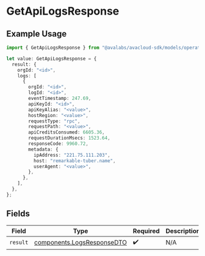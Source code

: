 # GetApiLogsResponse

## Example Usage

```typescript
import { GetApiLogsResponse } from "@avalabs/avacloud-sdk/models/operations";

let value: GetApiLogsResponse = {
  result: {
    orgId: "<id>",
    logs: [
      {
        orgId: "<id>",
        logId: "<id>",
        eventTimestamp: 247.69,
        apiKeyId: "<id>",
        apiKeyAlias: "<value>",
        hostRegion: "<value>",
        requestType: "rpc",
        requestPath: "<value>",
        apiCreditsConsumed: 6605.36,
        requestDurationMsecs: 1523.64,
        responseCode: 9960.72,
        metadata: {
          ipAddress: "221.75.111.203",
          host: "remarkable-tuber.name",
          userAgent: "<value>",
        },
      },
    ],
  },
};
```

## Fields

| Field                                                                    | Type                                                                     | Required                                                                 | Description                                                              |
| ------------------------------------------------------------------------ | ------------------------------------------------------------------------ | ------------------------------------------------------------------------ | ------------------------------------------------------------------------ |
| `result`                                                                 | [components.LogsResponseDTO](../../models/components/logsresponsedto.md) | :heavy_check_mark:                                                       | N/A                                                                      |